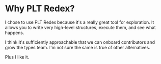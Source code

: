 # Why PLT Redex?

I chose to use PLT Redex because it's a really great tool for exploration.
It allows you to write very high-level structures, execute them, and see what happens.

I think it's sufficiently approachable that we can onboard contributors and grow the types team.
I'm not sure the same is true of other alternatives.

Plus I like it.

<!-- TODO: show a very simple language? -->
